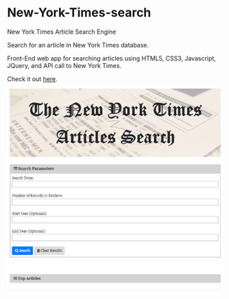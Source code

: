 # New-York-Times-search

New York Times Article Search Engine

Search for an article in New York Times database.

Front-End web app for searching articles using HTML5, CSS3, Javascript, JQuery, and API call to New York Times.

Check it out [here](https://boki23m.github.io/NY-Times-search/).


![screenshot](img/NYTCapture.PNG)